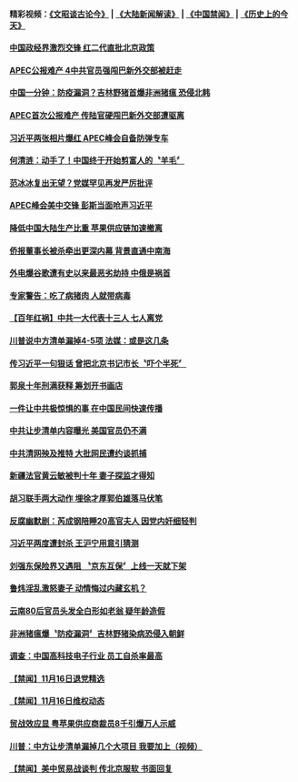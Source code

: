 #### 精彩视频：[《文昭谈古论今》](https://github.com/gfw-breaker/wenzhao/blob/master/README.md?t=11182131) | [《大陆新闻解读》](https://github.com/gfw-breaker/ntdtv-comedy/blob/master/README.md?t=11182131) | [《中国禁闻》](https://github.com/gfw-breaker/ntdtv-news/blob/master/README.md?t=11182131) | [《历史上的今天》](https://github.com/gfw-breaker/today-in-history/blob/master/README.md?t=11182131) 

#### [中国政经界激烈交锋 红二代直批北京政策](../pages/news204/a1399852.md?t=11182131) 

#### [APEC公报难产 4中共官员强闯巴新外交部被赶走](../pages/news204/a1399850.md?t=11182131) 

#### [中国一分钟：防疫漏洞？吉林野猪首爆非洲猪瘟 恐侵北韩](../pages/news204/a1399835.md?t=11182131) 

#### [APEC首次公报难产 传陆官硬闯巴新外交部遭驱离](../pages/news204/a1399817.md?t=11182131) 

#### [习近平两张相片爆红  APEC峰会自备防弹专车](../pages/news204/a1399804.md?t=11182131) 

#### [何清涟：动手了！中国终于开始剪富人的〝羊毛〞](../pages/news204/a1399774.md?t=11182131) 


#### [范冰冰复出无望？党媒罕见再发严厉批评](../pages/news204/a1399574.md?t=11182131) 

#### [APEC峰会美中交锋 彭斯当面呛声习近平](../pages/news204/a1399728.md?t=11182131) 

#### [降低中国大陆生产比重 苹果供应链加速撤离](../pages/news204/a1399810.md?t=11182131) 

#### [侨报董事长被杀牵出更深内幕 背景直通中南海](../pages/news204/a1399797.md?t=11182131) 

#### [外电爆谷歌遭有史以来最恶劣劫持 中俄是祸首](../pages/news204/a1399758.md?t=11182131) 

#### [专家警告：吃了病猪肉 人就带病毒](../pages/news204/a1399796.md?t=11182131) 

#### [【百年红祸】中共一大代表十三人 七人离党](../pages/news204/a1399794.md?t=11182131) 

#### [川普说中方清单漏掉4-5项 法媒：或是这几条](../pages/news204/a1399789.md?t=11182131) 

#### [传习近平一句狠话 曾把北京书记市长〝吓个半死〞](../pages/news204/a1399585.md?t=11182131) 

#### [郭泉十年刑满获释 筹划开书画店](../pages/news204/a1399750.md?t=11182131) 

#### [一件让中共极惊惧的事 在中国民间快速传播](../pages/news204/a1399589.md?t=11182131) 

#### [中共让步清单内容曝光 美国官员仍不满](../pages/news204/a1399741.md?t=11182131) 

#### [中共清网殃及推特 大批网民遭约谈抓捕](../pages/news204/a1399737.md?t=11182131) 

#### [新疆法官黄云敏被判十年 妻子探监才得知](../pages/news204/a1399699.md?t=11182131) 

#### [胡习联手两大动作  埋徐才厚郭伯雄落马伏笔](../pages/news204/a1398981.md?t=11182131) 

#### [反腐幽默剧：芮成钢陪睡20高官夫人 因党内奸细轻判](../pages/news204/a1399674.md?t=11182131) 

#### [习近平两度遭封杀  王沪宁用意引猜测](../pages/news204/a1399708.md?t=11182131) 

#### [刘强东保险界又遇阻 〝京东互保〞上线一天就下架](../pages/news204/a1399704.md?t=11182131) 

#### [鲁炜淫乱激怒妻子 动情悔过内藏玄机？](../pages/news204/a1399682.md?t=11182131) 

#### [云南80后官员头发全白形如老翁 疑年龄造假](../pages/news204/a1399679.md?t=11182131) 

#### [非洲猪瘟爆〝防疫漏洞〞吉林野猪染病恐侵入朝鲜](../pages/news204/a1399677.md?t=11182131) 

#### [调查：中国高科技电子行业 员工自杀率最高](../pages/news204/a1399600.md?t=11182131) 


#### [【禁闻】11月16日退党精选](../pages/news204/a1399667.md?t=11182131) 

#### [【禁闻】11月16日维权动态](../pages/news204/a1399665.md?t=11182131) 

#### [贸战效应显 粤苹果供应商裁员8千引爆万人示威](../pages/news204/a1399617.md?t=11182131) 

#### [川普：中方让步清单漏掉几个大项目 我要加上（视频）](../pages/news204/a1399650.md?t=11182131) 

#### [【禁闻】美中贸易战谈判 传北京服软 书面回复](../pages/news204/a1399647.md?t=11182131) 

